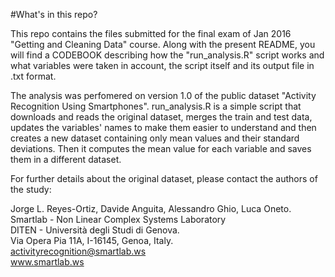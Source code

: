 #What's in this repo?

This repo contains the files submitted for the final exam of Jan 2016 "Getting and Cleaning Data" course.
Along with the present README, you will find a CODEBOOK describing how the "run_analysis.R" script works and what variables were taken in account, the script itself and its output file in .txt format.

The analysis was perfomered on version 1.0 of the public dataset "Activity Recognition Using Smartphones". 
run_analysis.R is a simple script that downloads and reads the original dataset, merges the train and test data, updates the variables' names to make them easier to understand and then creates a new dataset containing only mean values and their standard deviations. Then it computes the mean value for each variable and saves them in a different dataset.


For further details about the original dataset, please contact the authors of the study:

Jorge L. Reyes-Ortiz, Davide Anguita, Alessandro Ghio, Luca Oneto.  
Smartlab - Non Linear Complex Systems Laboratory  
DITEN - Università degli Studi di Genova.  
Via Opera Pia 11A, I-16145, Genoa, Italy.  
activityrecognition@smartlab.ws  
www.smartlab.ws  
